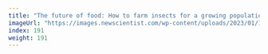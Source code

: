 ```yaml
---
title: "The future of food: How to farm insects for a growing population"
imageUrl: "https://images.newscientist.com/wp-content/uploads/2023/01/13143758/ynsect_insect_farm-8-1-scaled-e1673620748598.jpg?width=600"
index: 191
weight: 191
---
```

